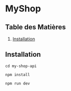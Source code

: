 # MyShop


## Table des Matières

1. [Installation](#installation)


## Installation

```
cd my-shop-api
```

```
npm install
```

```
npm run dev
```

